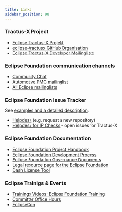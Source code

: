 ```yaml
---
title: Links
sidebar_position: 98
---
```


### Tractus-X Project

- [Eclipse Tractus-X Projekt](https://projects.eclipse.org/projects/automotive.tractusx)
- [eclipse-tractusx GitHub Organisation](https://github.com/eclipse-tractusx)
- [Eclipse Tractus-X Developer Mailingliste](https://accounts.eclipse.org/mailing-list/tractusx-dev)

### Eclipse Foundation communication channels

- [Community Chat](https://chat.eclipse.org/#/home)
- [Automotive PMC mailinglist](https://accounts.eclipse.org/mailing-list/automotive-pmc)
- [All Eclipse mailinglists](https://accounts.eclipse.org/mailing-list)

### Eclipse Foundation Issue Tracker

See [examples and a detailed description](/docs/oss/issues).

- [Helpdesk](https://gitlab.eclipse.org/eclipsefdn/helpdesk/-/issues/?sort=created_date&state=opened) (e.g. request a new repository)
- [Helpdesk for IP Checks](https://gitlab.eclipse.org/eclipsefdn/emo-team/iplab/-/issues/?search=automotive.tractusx&sort=created_date&state=opened&first_page_size=20) - open issues for Tractus-X

### Eclipse Foundation Documentation

- [Eclipse Foundation Project Handbook](https://www.eclipse.org/projects/handbook/)
- [Eclipse Foundation Development Process](https://www.eclipse.org/projects/dev_process/)
- [Eclipse Foundation Governance Documents](https://www.eclipse.org/org/documents/)
- [Legal resource page for the Eclipse Foundation](https://www.eclipse.org/legal/)
- [Dash License Tool](https://github.com/eclipse/dash-licenses)

### Eclipse Trainigs & Events

- [Trainings Videos: Eclipse Foundation Training](https://www.eclipse.org/projects/training/)
- [Committer Office Hours](https://www.eclipse.org/projects/calendar/#office-hours)
- [EclipseCon](https://www.eclipsecon.org/)
